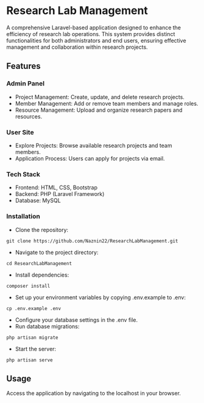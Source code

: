 # Research Lab Management
A comprehensive Laravel-based application designed to enhance the efficiency of research lab operations. This system provides distinct functionalities for both administrators and end users, ensuring effective management and collaboration within research projects.
## Features
### Admin Panel
* Project Management: Create, update, and delete research projects.
* Member Management: Add or remove team members and manage roles.
* Resource Management: Upload and organize research papers and resources.
### User Site
* Explore Projects: Browse available research projects and team members.
* Application Process: Users can apply for projects via email.
### Tech Stack
* Frontend: HTML, CSS, Bootstrap
* Backend: PHP (Laravel Framework)
* Database: MySQL
### Installation
* Clone the repository:
```
git clone https://github.com/Naznin22/ResearchLabManagement.git
```
* Navigate to the project directory:
```
cd ResearchLabManagement
```
* Install dependencies:
```
composer install
```
* Set up your environment variables by copying .env.example to .env:
```
cp .env.example .env
```
* Configure your database settings in the .env file.
* Run database migrations:
```
php artisan migrate
```
* Start the server:
```
php artisan serve
```
## Usage
Access the application by navigating to the localhost in your browser.
